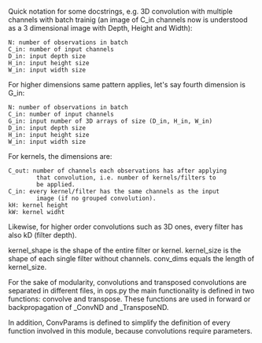 Quick notation for some docstrings, e.g. 3D convolution 
with multiple channels with batch trainig (an image of C_in 
channels now is understood as a 3 dimensional image with Depth,
Height and Width):

    N: number of observations in batch
    C_in: number of input channels
    D_in: input depth size
    H_in: input height size
    W_in: input width size

For higher dimensions same pattern applies, let's say
fourth dimension is G_in:

    N: number of observations in batch
    C_in: number of input channels
    G_in: input number of 3D arrays of size (D_in, H_in, W_in)
    D_in: input depth size
    H_in: input height size
    W_in: input width size

For kernels, the dimensions are:
    
    C_out: number of channels each observations has after applying 
            that convolution, i.e. number of kernels/filters to 
            be applied.
    C_in: every kernel/filter has the same channels as the input 
            image (if no grouped convolution).
    kH: kernel height 
    kW: kernel widht

Likewise, for higher order convolutions such as 3D ones, every filter
has also kD (filter depth).  

kernel_shape is the shape of the entire filter or kernel.
kernel_size is the shape of each single filter without channels.
conv_dims equals the length of kernel_size.

For the sake of modularity, convolutions and transposed convolutions 
are separated in different files, in ops.py the main functionality is
defined in two functions: convolve and transpose. These functions are
used in forward or backpropagation of \_ConvND and \_TransposeND.     

In addition, ConvParams is defined to simplify the definition of every function
involved in this module, because convolutions require 
parameters.
